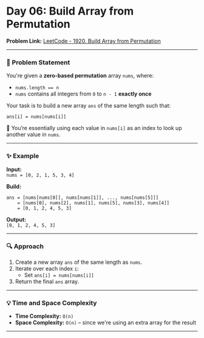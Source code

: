
# Day 06: Build Array from Permutation  
**Problem Link:** [LeetCode - 1920. Build Array from Permutation](https://leetcode.com/problems/build-array-from-permutation/)

---

### 🧩 Problem Statement

You're given a **zero-based permutation** array `nums`, where:

- `nums.length == n`  
- `nums` contains all integers from `0` to `n - 1` **exactly once**

Your task is to build a new array `ans` of the same length such that:
```
ans[i] = nums[nums[i]]
```

🔁 You’re essentially using each value in `nums[i]` as an index to look up another value in `nums`.

---

### ✨ Example

**Input:**  
`nums = [0, 2, 1, 5, 3, 4]`  

**Build:**  
```
ans = [nums[nums[0]], nums[nums[1]], ..., nums[nums[5]]]
    = [nums[0], nums[2], nums[1], nums[5], nums[3], nums[4]]
    = [0, 1, 2, 4, 5, 3]
```

**Output:**  
`[0, 1, 2, 4, 5, 3]`

---

### 🔍 Approach

1. Create a new array `ans` of the same length as `nums`.
2. Iterate over each index `i`:
   - Set `ans[i] = nums[nums[i]]`
3. Return the final `ans` array.

---

### 💡 Time and Space Complexity

- **Time Complexity:** `O(n)`  
- **Space Complexity:** `O(n)` – since we're using an extra array for the result

---
